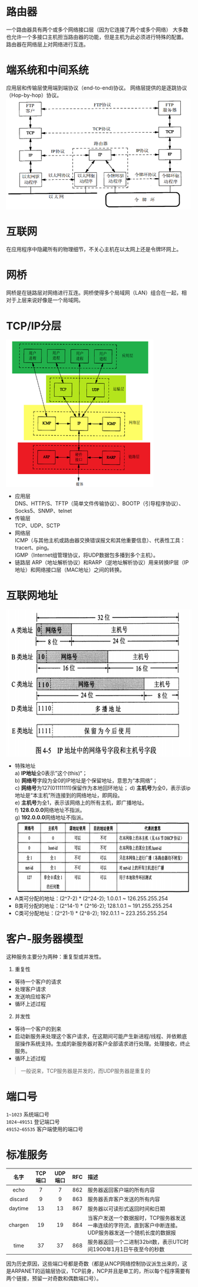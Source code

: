 # 路由器
一个路由器具有两个或多个网络接口层（因为它连接了两个或多个网络）
大多数也允许一个多接口主机担当路由器的功能，但是主机为此必须进行特殊的配置。
路由器在网络层上对网络进行互连。

# 端系统和中间系统
应用层和传输层使用端到端协议（end-to-end)协议。
网络层提供的是逐跳协议（Hop-by-hop）协议。
<img src="images/image_protocol_feature.png" 
 width = "500" height = "300" alt="协议分析" align=center />

# 互联网
在应用程序中隐藏所有的物理细节，不关心主机在以太网上还是令牌环网上。

# 网桥
网桥是在链路层对网络进行互连。网桥使得多个局域网（LAN）组合在一起，相对于上层来说好像是一个局域网。

# TCP/IP分层
<img src="images/image_protocol_layer.png" 
 width = "400" height = "400" alt="协议分析" align=center />
 * 应用层  
 DNS、HTTP/S、TFTP（简单文件传输协议）、BOOTP（引导程序协议）、Socks5、SNMP、telnet
 * 传输层  
 TCP、UDP、SCTP
 * 网络层  
 ICMP（与其他主机或路由器交换错误报文和其他重要信息）、代表性工具：tracert、ping。   
 IGMP（Internet组管理协议，将UDP数据包多播到多个主机）。
 * 链路层
 ARP（地址解析协议）和RARP（逆地址解析协议）用来转换IP层（IP地址）和网络接口层（MAC地址）之间的转换。
 
# 互联网地址
<img src="images/image_ip_classfy.png" 
 width = "600" height = "400" alt="协议分析" align=center />　
* 特殊地址  
a) **IP地址**全0表示”这个(this)“；   
b) **网络号**字段为全0的IP地址是个保留地址，意思为“本网络”；  
c) **网络号**为127(01111111)保留作为本地回环地址；
d) **主机号**为全0，表示该ip地址是“本主机”所连接到的网络地址，即网段。   
e) **主机号**为全1，表示该网络上的所有主机，即广播地址。  
f) **128.0.0.0**网络地址不指派。   
g) **192.0.0.0**网络地址不指派。  
<img src="images/image_no_use_ip.png" 
 width = "600" height = "200" alt="协议分析" align=center />　  
* A类可分配的地址：(2^7-2) * (2^24-2); 1.0.0.1 ~ 126.255.255.254   
* B类可分配的地址：(2^14-1) * (2^16-2); 128.1.0.1 ~ 191.255.255.254
* C类可分配地址：(2^21-1) * (2^8-2); 192.0.1.1 ~ 223.255.255.254

# 客户-服务器模型
这种服务主要分为两种：重复型或并发性。  
1. 重复性  
* 等待一个客户的请求
* 处理客户请求
* 发送响应给客户
* 循环上述过程
2. 并发性  
* 等待一个客户的到来
* 启动新服务来处理这个客户请求，在这期间可能产生新进程/线程、并依赖底层操作系统支持。生成的新服务器对客户全部请求进行处理。处理接收，终止服务。
* 循环上述过程  
>一般说来，TCP服务器是并发的，而UDP服务器是重复的

# 端口号
`1~1023`            系统端口号   
`1024~49151`        登记端口号   
`49152~65535`       客户端使用的端口号  


# 标准服务
|名字|TCP端口|UDP端口|RFC|描述|
|:-:|:-:|:-:|:-:|:-|
|echo|7|7|862|服务器返回客户端的所有内容|
|discard|9|9|863|服务器丢弃客户发送的所有内容|
|daytime|13|13|867|服务器以可读形式返回时间和日期|
|chargen|19|19|864|当客户发送一个数据报时，TCP服务器发送一串连续的字符流，直到客户中断连接。UDP服务器发送一个随机长度的数据报|
|time|37|37|868|服务器返回一个二进制32bit数，表示UTC时间1900年1月1日午夜至今的秒数|


因为历史原因，这些端口号都是奇数（都是从NCP网络控制协议派生出来的，这是ARPANET的运输层协议，TCP前身，NCP并且是单工的，所以每个程序需要有两个链接，预留一对奇数和偶数端口号）。
